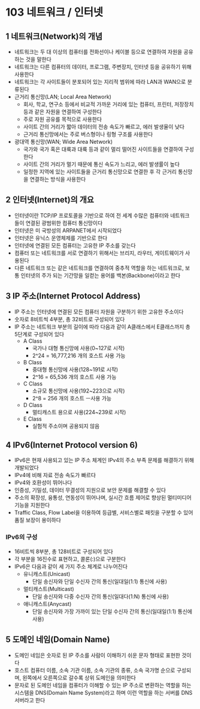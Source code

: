 # 103 네트워크 / 인터넷

## 1 네트워크(Network)의 개념

- 네트워크는 두 대 이상의 컴퓨터를 전화선이나 케이블 등으로 연결하여 자원을 공유하는 것을 말한다
- 네트워크는 다른 컴퓨터의 데이터, 프로그램, 주변장치, 인터넷 등을 공유하기 위해 사용한다
- 네트워크는 각 사이트들이 분포되어 있는 지리적 범위에 따라 LAN과 WAN으로 분류된다
- 근거리 통신망(LAN; Local Area Network)
  - 회사, 학교, 연구소 등에서 비교적 가까운 거리에 있는 컴퓨터, 프린터, 저장장치 등과 같은 자원을 연결하여 구성한다
  - 주로 자원 공유를 목적으로 사용한다
  - 사이트 간의 거리가 짧아 데이터의 전송 속도가 빠르고, 에러 발생율이 낮다
  - 근거리 통신망에서는 주로 버스형이나 링형 구조를 사용한다
- 광대역 통신망(WAN; Wide Area Network)
  - 국가와 국가 혹은 대륙과 대륙 등과 같이 멀리 떨어진 사이트들을 연결하여 구성한다
  - 사이트 간의 거리가 멀기 때문에 통신 속도가 느리고, 에러 발생률이 높다
  - 일정한 지역에 있는 사이트들을 근거리 통신망으로 연결한 후 각 근거리 통신망을 연결하는 방식을 사용한다



## 2 인터넷(Internet)의 개요

- 인터넷이란 TCP/IP 프로토콜을 기반으로 하여 전 세계 수많은 컴퓨터와 네트워크들이 연결된 광범위한 컴퓨터 통신망이다
- 인터넷은 미 국방성의 ARPANET에서 시작되었다
- 인터넷은 유닉스 운영체제를 기반으로 한다
- 인터넷에 연결된 모든 컴퓨터는 고유한 IP 주소를 갖는다
- 컴퓨터 또는 네트워크를 서로 연결하기 위해서는 브리지, 라우터, 게이트웨이가 사용된다
- 다른 네트워크 또는 같은 네트워크를 연결하여 중추적 역할을 하는 네트워크로, 보통 인터넷의 주가 되는 기간망을 일컫는 용어를 백본(Backbone)이라고 한다



## 3 IP 주소(Internet Protocol Address)

- IP 주소는 인터넷에 연결된 모든 컴퓨터 자원을 구분하기 위한 고유한 주소이다
- 숫자로 8비트씩 4부분, 총 32비트로 구성되어 있다
- IP 주소는 네트워크 부분의 길이에 따라 다음과 같이 A클래스에서 E클래스까지 총 5단계로 구성되어 있다
  - A Class
    - 국가나 대형 통신망에 사용(0~127로 시작)
    - 2^24 = 16,777,216 개의 호스트 사용 가능
  - B Class
    - 중대형 통신망에 사용(128~191로 시작)
    - 2^16 = 65,536 개의 호스트 사용 가능
  - C Class
    - 소규모 통신망에 사용(192~223으로 시작)
    - 2^8 = 256 개의 호스트 ㅡ사용 가능
  - D Class
    - 멀티캐스트 용으로 사용(224~239로 시작)
  - E Class
    - 실험적 주소이며 공용되지 않음



## 4 IPv6(Internet Protocol version 6)

- IPv6은 현재 사용되고 있는 IP 주소 체계인 IPv4의 주소 부족 문제를 해결하기 위해 개발되었다
- IPv4에 비해 자료 전송 속도가 빠르다
- IPv4와 호환성이 뛰어나다
- 인증성, 기밀성, 데이터 무결성의 지원으로 보안 문제를 해결할 수 있다
- 주소의 확장성, 융통성, 연동성이 뛰어나며, 실시간 흐름 제어로 향상된 멀티미디어 기능을 지원한다
- Traffic Class, Flow Label을 이용하여 등급별, 서비스별로 패킷을 구분할 수 있어 품질 보장이 용이하다



### IPv6의 구성

- 16비트씩 8부분, 총 128비트로 구성되어 있다
- 각 부분을 16진수로 표현하고, 콜론(:)으로 구분한다
- IPv6은 다음과 같이 세 가지 주소 체계로 나누어진다
  - 유니캐스트(Unicast)
    - 단일 송신자와 단일 수신자 간의 통신(일대일(1:1) 통신에 사용)
  - 멀티캐스트(Multicast)
    - 단일 송신자와 다중 수신자 간의 통신(일대다(1:N) 통신에 사용)
  - 애니캐스트(Anycast)
    - 단일 송신자와 가장 가까이 있는 단일 수신자 간의 통신(일대일(1:1) 통신에 사용)



## 5 도메인 네임(Domain Name)

- 도메인 네임은 숫자로 된 IP 주소를 사람이 이해하기 쉬운 문자 형태로 표현한 것이다
- 호스트 컴퓨터 이름, 소속 기관 이름, 소속 기관의 종류, 소속 국가명 순으로 구성되며, 왼쪽에서 오른쪽으로 갈수록 상위 도메인을 의미한다
- 문자로 된 도메인 네임을 컴퓨터가 이해할 수 있는 IP 주소로 변환하는 역할을 하는 시스템을 DNS(Domain Name System)라고 하며 이런 역할을 하는 서버를 DNS 서버라고 한다